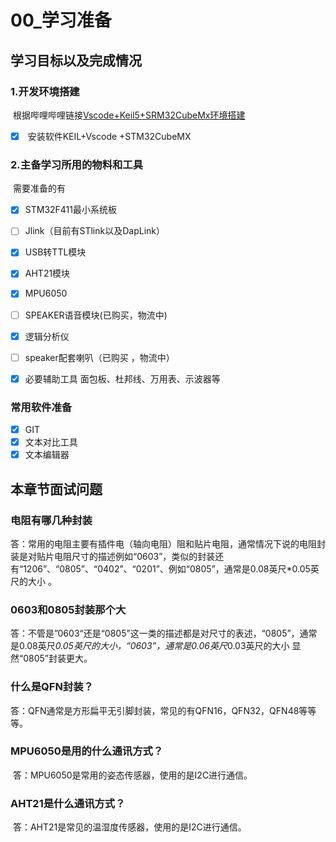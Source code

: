# 00_学习准备

## 学习目标以及完成情况

### 1.开发环境搭建

​	根据哔哩哔哩链接[Vscode+Keil5+SRM32CubeMx环境搭建](https://www.bilibili.com/video/BV19V411g7gD/?share_source=copy_web&amp;vd_source=15bad2bcd085cfc0439f4c8d50ecb9b5 )

- [x] ​	安装软件KEIL+Vscode +STM32CubeMX

### 2.主备学习所用的物料和工具

​	需要准备的有

- [x] STM32F411最小系统板

- [ ] Jlink（目前有STlink以及DapLink）

- [x] USB转TTL模块

- [x] AHT21模块

- [x] MPU6050

- [ ] SPEAKER语音模块(已购买，物流中)

- [x] 逻辑分析仪

- [ ] speaker配套喇叭（已购买 ，物流中）

- [x] 必要辅助工具 面包板、杜邦线、万用表、示波器等

### 常用软件准备

- [x] GIT
- [x] 文本对比工具
- [x] 文本编辑器

## 本章节面试问题

### 电阻有哪几种封装

​	答：常用的电阻主要有插件电（轴向电阻）阻和贴片电阻，通常情况下说的电阻封装是对贴片电阻尺寸的描述例如“0603”，类似的封装还有“1206”、“0805”、“0402”、“0201”、例如“0805”，通常是0.08英尺*0.05英尺的大小 。

### 0603和0805封装那个大

​	答：不管是”0603“还是“0805”这一类的描述都是对尺寸的表述，“0805”，通常是0.08英尺*0.05英尺的大小，“0603”，通常是0.06英尺*0.03英尺的大小 显然“0805”封装更大。

### 什么是QFN封装？

​	答：QFN通常是方形扁平无引脚封装，常见的有QFN16，QFN32，QFN48等等等。

### MPU6050是用的什么通讯方式？

​	答：MPU6050是常用的姿态传感器，使用的是I2C进行通信。

### AHT21是什么通讯方式？

​	答：AHT21是常见的温湿度传感器，使用的是I2C进行通信。



